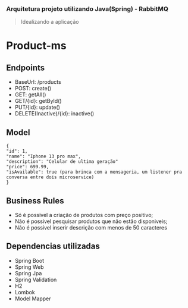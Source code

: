 ### Arquitetura projeto utilizando Java(Spring) - RabbitMQ


>Idealizando a aplicação

# Product-ms

## Endpoints
- BaseUrl: /products
- POST: create()
- GET: getAll()
- GET/{id}: getById()
- PUT/{id}: update()
- DELETE(Inactive)/{id}: inactive()

## Model
``` 
{
"id": 1,
"name": "Iphone 13 pro max",
"description": "Celular de ultima geração"
"price": 699.99,
"isAvailable": true (para brinca com a mensageria, um listener pra conversa entre dois microservice)
}
```

## Business Rules
- Só é possivel a criação de produtos com preço positivo;
- Não é possivel pesquisar produtos que não estão disponiveis;
- Não é possivel inserir descrição com menos de 50 caracteres

## Dependencias utilizadas
- Spring Boot
- Spring Web
- Spring Jpa
- Spring Validation
- H2
- Lombok
- Model Mapper